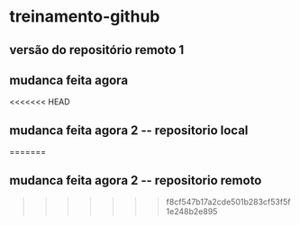 # treinamento-github

## versão do repositório remoto 1

## mudanca feita agora

<<<<<<< HEAD
## mudanca feita agora 2 -- repositorio local
=======
## mudanca feita agora 2 -- repositorio remoto
>>>>>>> f8cf547b17a2cde501b283cf53f5f1e248b2e895
